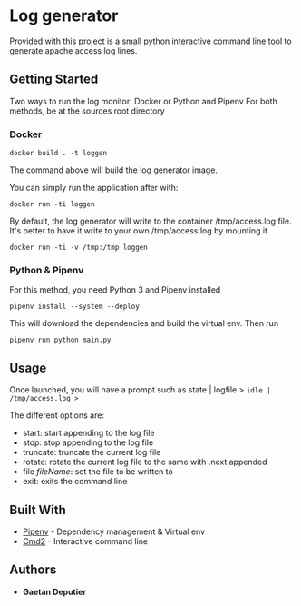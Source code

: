 # Log generator

Provided with this project is a small python interactive command line tool to generate apache access log lines.

## Getting Started

Two ways to run the log monitor: Docker or Python and Pipenv
For both methods, be at the sources root directory

### Docker

```
docker build . -t loggen
```
The command above will build the log generator image.

You can simply run the application after with:
```
docker run -ti loggen
```
By default, the log generator will write to the container /tmp/access.log file.
It's better to have it write to your own /tmp/access.log by mounting it

```
docker run -ti -v /tmp:/tmp loggen
```

### Python & Pipenv

For this method, you need Python 3 and Pipenv installed

```
pipenv install --system --deploy
```

This will download the dependencies and build the virtual env.
Then run
```
pipenv run python main.py
```

## Usage

Once launched, you will have a prompt such as state | logfile >
```idle | /tmp/access.log >```

The different options are:
* start: start appending to the log file
* stop: stop appending to the log file
* truncate: truncate the current log file
* rotate: rotate the current log file to the same with .next appended
* file *fileName*: set the file to be written to
* exit: exits the command line

## Built With

* [Pipenv](https://pipenv.readthedocs.io/) - Dependency management & Virtual env
* [Cmd2](http://cmd2.readthedocs.io) - Interactive command line

## Authors

* **Gaetan Deputier**